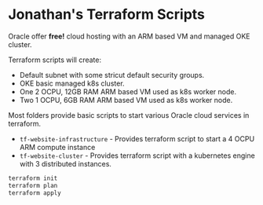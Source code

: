# Jonathan's Terraform Scripts

Oracle offer __free!__ cloud hosting with an ARM based VM and managed OKE cluster.

Terraform scripts will create:
* Default subnet with some stricut default security groups.
* OKE basic managed k8s cluster.
* One 2 OCPU, 12GB RAM ARM based VM used as k8s worker node.
* Two 1 OCPU, 6GB RAM ARM based VM used as k8s worker node.

Most folders provide basic scripts to start various Oracle cloud services in terraform.

* `tf-website-infrastructure` - Provides terraform script to start a 4 OCPU ARM compute instance
* `tf-website-cluster` - Provides terraform script with a kubernetes engine with 3 distributed instances.

```bash
terraform init
terraform plan
terraform apply
```

